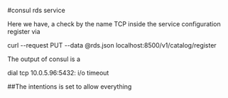 #consul rds service

Here we have, a check by the name TCP inside the service configuration register via 

curl --request PUT --data @rds.json localhost:8500/v1/catalog/register

The output of consul is a 

dial tcp 10.0.5.96:5432: i/o timeout

##The intentions is set to allow everything 